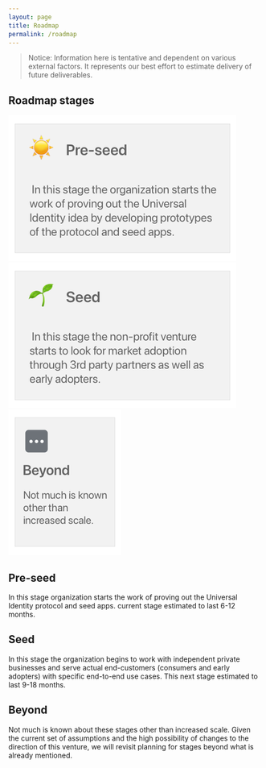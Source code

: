 ```yaml
---
layout: page
title: Roadmap
permalink: /roadmap
---
```

> Notice: Information here is tentative and dependent on various external factors. It represents our best effort to estimate delivery of future deliverables.

 <!-- such as funding, external events, validation of assumptions, business and technical learnings, etc. the future deliverables by the Universal Identity non-profit organization as well as the Universal Identity community. -->

## Roadmap stages

[![Roadmap stages - Pre-seed][stages-pre-seed-tile]][stages-pre-seed-tile-click]
[![Roadmap stages - Seed][stages-seed-tile]][stages-seed-tile-click]
[![Roadmap stages - Beyond][stages-beyond-tile]][stages-beyond-tile-click]

[stages-pre-seed-tile]: assets/images/roadmap/stages-pre-seed-tile.png
[stages-pre-seed-tile-click]: roadmap#pre-seed
[stages-seed-tile]: assets/images/roadmap/stages-seed-tile.png
[stages-seed-tile-click]: roadmap#seed
[stages-beyond-tile]: assets/images/roadmap/stages-beyond-tile.png
[stages-beyond-tile-click]: roadmap#beyond

## Pre-seed

In this stage organization starts the work of proving out the Universal Identity protocol and seed apps. current stage estimated to last 6-12 months.

<!-- ### UID protocol V0.0.2

Consumer 1st use case - Online features

### Staging identity app

(Online version)

### Staging contacts app

Staging app for 1st consumer use case (Contacts app)

### UID protocol V0.0.3

Early adopter 1st use case (Offline features)

### Sample crypto app

Offline p2p app for 1st early adopter use case (Crypto app) -->

## Seed

In this stage the organization begins to work with independent private businesses and serve actual end-customers (consumers and early adopters) with specific end-to-end use cases. This next stage estimated to last 9-18 months.

<!-- ### UID protocol V0.1.0

Basic consumer use cases

### Partner identity app

online version

### UID protocol V0.2.0

Basic early adopter use cases

### Staging verification network -->

## Beyond

Not much is known about these stages other than increased scale. Given the current set of assumptions and the high possibility of changes to the direction of this venture, we will revisit planning for stages beyond what is already mentioned.
